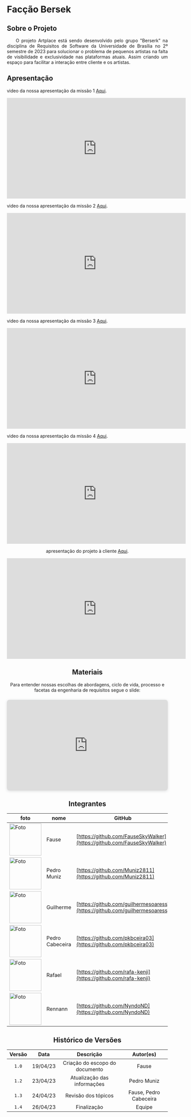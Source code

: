 # Facção Bersek

## Sobre o Projeto
<p align="justify">&emsp;&emsp;O projeto Artplace está sendo desenvolvido pelo grupo "Berserk" na disciplina de Requisitos de Software da Universidade de Brasília no 2º semestre de 2023 para solucionar o problema de pequenos artistas na falta de visibilidade e exclusividade nas plataformas atuais. Assim criando um espaço para facilitar a interação entre cliente e os artistas.</p>

## Apresentação
 video da nossa apresentação da missão 1 [Aqui](https://youtu.be/6Hyfo4MrZBU).

<center>

 <iframe width="560" height="315" src="https://www.youtube.com/embed/6Hyfo4MrZBU?si=23KSpNcI-_6MHseB" title="YouTube video player" frameborder="0" allow="accelerometer; autoplay; clipboard-write; encrypted-media; gyroscope; picture-in-picture; web-share" allowfullscreen></iframe>

</center>

 video da nossa apresentação da missão 2 [Aqui](https://www.youtube.com/watch?v=jvrQTrk3ThA).

<center>

 <iframe width="560" height="315" src="https://www.youtube.com/embed/jvrQTrk3ThA?si=y0sziiJ3j3WUNq75" title="YouTube video player" frameborder="0" allow="accelerometer; autoplay; clipboard-write; encrypted-media; gyroscope; picture-in-picture; web-share" allowfullscreen></iframe> 
 
 </center>

 video da nossa apresentação da missão 3 [Aqui](https://www.youtube.com/watch?v=DcOhlFag15M).

<center>

 <iframe width="560" height="315" src="https://www.youtube.com/embed/DcOhlFag15M?si=Dd6UZ6dMSmPB6yG4" title="YouTube video player" frameborder="0" allow="accelerometer; autoplay; clipboard-write; encrypted-media; gyroscope; picture-in-picture; web-share" allowfullscreen></iframe>
 
 </center>

 video da nossa apresentação da missão 4 [Aqui](https://www.youtube.com/watch?v=vMTe2E68fDE).

<center>

<iframe width="560" height="315" src="https://www.youtube.com/embed/vMTe2E68fDE?si=luOSsI_utras8rSm" title="YouTube video player" frameborder="0" allow="accelerometer; autoplay; clipboard-write; encrypted-media; gyroscope; picture-in-picture; web-share" allowfullscreen></iframe>


 apresentação do projeto à cliente [Aqui](https://www.youtube.com/watch?v=w3xprMMv2Rg).

<center>

<iframe width="560" height="315" src="https://www.youtube.com/embed/w3xprMMv2Rg?si=20UM4pTWf2v54DAv" title="YouTube video player" frameborder="0" allow="accelerometer; autoplay; clipboard-write; encrypted-media; gyroscope; picture-in-picture; web-share" allowfullscreen></iframe>

 
## Materiais

Para entender nossas escolhas de abordagens, ciclo de vida, processo e facetas da engenharia de requisitos segue o slide:

<center>

<div style="position: relative; width: 100%; height: 0; padding-top: 56.2500%;
 padding-bottom: 0; box-shadow: 0 2px 8px 0 rgba(63,69,81,0.16); margin-top: 1.6em; margin-bottom: 0.9em; overflow: hidden;
 border-radius: 8px; will-change: transform;">
  <iframe loading="lazy" style="position: absolute; width: 100%; height: 100%; top: 0; left: 0; border: none; padding: 0;margin: 0;"
    src="https://www.canva.com/design/DAFvevC6f3Q/QYJUUCjN_8oM64e3GI69Jw/view?embed" allowfullscreen="allowfullscreen" allow="fullscreen">
  </iframe>
</div>




## Integrantes

| foto | nome | GitHub |
| ---- | ---- | ------ |
| <img src="https://avatars.githubusercontent.com/u/90693864?v=4" alt="Foto" style="width:100px"/> | Fause | [https://github.com/FauseSkyWalker](https://github.com/FauseSkyWalker) |
| <img src="https://avatars.githubusercontent.com/u/106991930?v=4" alt="Foto" style="width:100px"/> | Pedro Muniz| [https://github.com/Muniz2811](https://github.com/Muniz2811) |
| <img src="https://avatars.githubusercontent.com/u/88786065?v=4" alt="Foto" style="width:100px"/> | Guilherme | [https://github.com/guilhermesoaress](https://github.com/guilhermesoaress) |
| <img src="https://avatars.githubusercontent.com/u/109092210?v=4" alt="Foto" style="width:100px"/> | Pedro Cabeceira | [https://github.com/pkbceira03](https://github.com/pkbceira03) |
| <img src="https://avatars.githubusercontent.com/u/79025349?v=4" alt="Foto" style="width:100px"/> | Rafael | [https://github.com/rafa-kenji](https://github.com/rafa-kenji) |
| <img src="https://avatars.githubusercontent.com/u/64983769?v=4" alt="Foto" style="width:100px"/> | Rennann| [https://github.com/NyndoND](https://github.com/NyndoND) |

</center> 

## Histórico de Versões

|  Versão  |   Data   |                      Descrição                      |    Autor(es)   |
| :--------: | :--------: | :---------------------------------------------------: | :--------------: |
|  `1.0`   | 19/04/23 | Criação do escopo do documento | Fause |
|  `1.2`   | 23/04/23 | Atualização das informações | Pedro Muniz |
|  `1.3`   | 24/04/23 | Revisão dos tópicos | Fause, Pedro Cabeceira |
|  `1.4`   | 26/04/23 | Finalização | Equipe |
